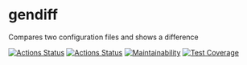 # gendiff

Compares two configuration files and shows a difference

[![Actions Status](https://github.com/yuriy-shulga/frontend-project-46/actions/workflows/hexlet-check.yml/badge.svg)](https://github.com/yuriy-shulga/frontend-project-46/actions)
[![Actions Status](https://github.com/yuriy-shulga/frontend-project-46/actions/workflows/tests.yml/badge.svg)](https://github.com/yuriy-shulga/frontend-project-46/actions)
[![Maintainability](https://api.codeclimate.com/v1/badges/b8d8637f857e413cc216/maintainability)](https://codeclimate.com/github/yuriy-shulga/frontend-project-46/maintainability)
[![Test Coverage](https://api.codeclimate.com/v1/badges/b8d8637f857e413cc216/test_coverage)](https://codeclimate.com/github/yuriy-shulga/frontend-project-46/test_coverage)
